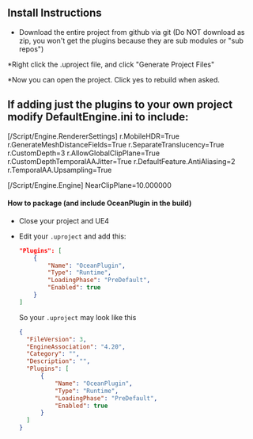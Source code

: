 ## Install Instructions

* Download the entire project from github via git (Do NOT download as zip, you won't get the plugins because they are sub modules or "sub repos")

*Right click the .uproject file, and click "Generate Project Files"

*Now you can open the project. Click yes to rebuild when asked.

## If adding just the plugins to your own project modify DefaultEngine.ini to include:
[/Script/Engine.RendererSettings]
r.MobileHDR=True
r.GenerateMeshDistanceFields=True
r.SeparateTranslucency=True
r.CustomDepth=3
r.AllowGlobalClipPlane=True
r.CustomDepthTemporalAAJitter=True
r.DefaultFeature.AntiAliasing=2
r.TemporalAA.Upsampling=True

[/Script/Engine.Engine]
NearClipPlane=10.000000

#### How to package (and include OceanPlugin in the build)

* Close your project and UE4

* Edit your `.uproject` and add this:

  ```json
  "Plugins": [
      {
          "Name": "OceanPlugin",
          "Type": "Runtime",
          "LoadingPhase": "PreDefault",
          "Enabled": true
      }
  ]
  ```

  So your `.uproject` may look like this

  ```json
  {
  	"FileVersion": 3,
  	"EngineAssociation": "4.20",
  	"Category": "",
  	"Description": "",
  	"Plugins": [
  		{
  			"Name": "OceanPlugin",
  			"Type": "Runtime",
  			"LoadingPhase": "PreDefault",
  			"Enabled": true
  		}
  	]
  }
  ```